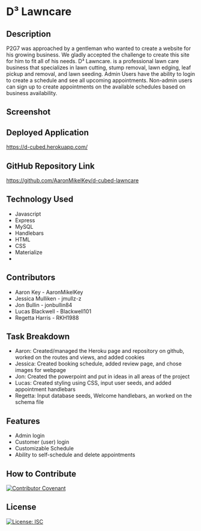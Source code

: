 # D³ Lawncare

## Description

P2G7 was approached by a gentleman who wanted to create a website for his growing business. We gladly accepted the challenge to create this site for him to fit all of his needs. D³ Lawncare. is a professional lawn care business that specializes in lawn cutting, stump removal, lawn edging, leaf pickup and removal, and lawn seeding. Admin Users have the ability to login to create a schedule and see all upcoming appointments. Non-admin users can sign up to create appointments on the available schedules based on business availability. 

## Screenshot

## Deployed Application
https://d-cubed.herokuapp.com/

## GitHub Repository Link
https://github.com/AaronMikelKey/d-cubed-lawncare

## Technology Used
- Javascript
- Express
- MySQL
- Handlebars
- HTML
- CSS
- Materialize
- 

## Contributors
- Aaron Key - AaronMikelKey
- Jessica Mulliken - jmullz-z
- Jon Bullin - jonbullin84
- Lucas Blackwell - Blackwell101
- Regetta Harris - RKH1988

## Task Breakdown
- Aaron: Created/managed the Heroku page and repository on github, worked on the routes and views, and added cookies
- Jessica: Created booking schedule, added review page, and chose images for webpage
- Jon: Created the powerpoint and put in ideas in all areas of the project
- Lucas: Created styling using CSS, input user seeds, and added appointment handlebars
- Regetta: Input database seeds, Welcome handlebars, an worked on the schema file


## Features
- Admin login
- Customer (user) login
- Customizable Schedule
- Ability to self-schedule and delete appointments

## How to Contribute
[![Contributor Covenant](https://img.shields.io/badge/Contributor%20Covenant-2.1-4baaaa.svg)](https://www.contributor-covenant.org/version/2/1/code_of_conduct/)

## License
[![License: ISC](https://img.shields.io/badge/License-ISC-blue.svg)](https://opensource.org/licenses/ISC)

